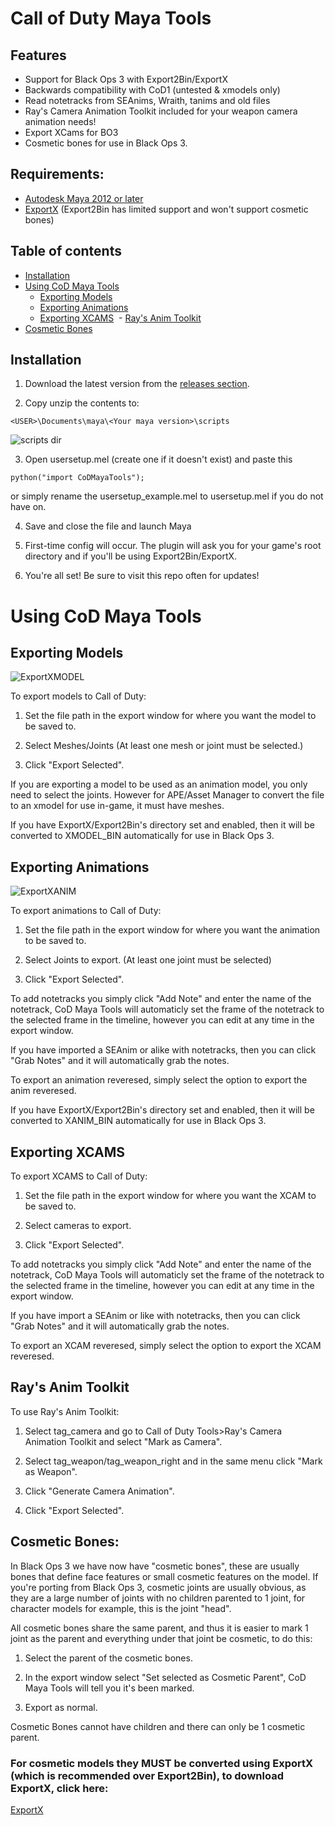# Call of Duty Maya Tools

## Features
* Support for Black Ops 3 with Export2Bin/ExportX
* Backwards compatibility with CoD1 (untested & xmodels only)
* Read notetracks from SEAnims, Wraith, tanims and old files
* Ray's Camera Animation Toolkit included for your weapon camera animation needs!
* Export XCams for BO3
* Cosmetic bones for use in Black Ops 3.

## Requirements:

* [Autodesk Maya 2012 or later](http://autodesk.com/maya)
* [ExportX](http://aviacreations.com/wraith/#utilities-view) (Export2Bin has limited support and won't support cosmetic bones)

## Table of contents
- [Installation](#installation)
- [Using CoD Maya Tools](#using-cod-maya-tools)
  - [Exporting Models](#exporting-models)
  - [Exporting Animations](#exporting-animations)
  - [Exporting XCAMS](#exporting-xcams)
  - [Ray's Anim Toolkit](#rays-anim-toolkit)
- [Cosmetic Bones](#cosmetic-bones)


## Installation
1) Download the latest version from the [releases section](https://github.com/Ray1235/CoDMayaTools/releases).

2) Copy unzip the contents to:

```
<USER>\Documents\maya\<Your maya version>\scripts
```

![scripts dir](http://i.imgur.com/UZdXYN1.png)

3) Open usersetup.mel (create one if it doesn't exist) and paste this

```
python("import CoDMayaTools");
```

or simply rename the usersetup_example.mel to usersetup.mel if you do not have on.

4) Save and close the file and launch Maya

5) First-time config will occur. The plugin will ask you for your game's root directory and if you'll be using Export2Bin/ExportX.

6) You're all set! Be sure to visit this repo often for updates!

# Using CoD Maya Tools
## Exporting Models
![ExportXMODEL](http://i.imgur.com/aW0gTZL.png)

To export models to Call of Duty:

1) Set the file path in the export window for where you want the model to be saved to.

2) Select Meshes/Joints (At least one mesh or joint must be selected.)

3) Click "Export Selected".

If you are exporting a model to be used as an animation model, you only need to select the joints. However for APE/Asset Manager to convert the file to an xmodel for use in-game, it must have meshes.

If you have ExportX/Export2Bin's directory set and enabled, then it will be converted to XMODEL_BIN automatically for use in Black Ops 3.

## Exporting Animations
![ExportXANIM](http://i.imgur.com/ZU6qqgD.jpg)

To export animations to Call of Duty:

1) Set the file path in the export window for where you want the animation to be saved to.

2) Select Joints to export. (At least one joint must be selected)

3) Click "Export Selected".

To add notetracks you simply click "Add Note" and enter the name of the notetrack, CoD Maya Tools will automaticly set the frame of the notetrack to the selected frame in the timeline, however you can edit at any time in the export window.

If you have imported a SEAnim or alike with notetracks, then you can click "Grab Notes" and it will automatically grab the notes.

To export an animation reveresed, simply select the option to export the anim reveresed. 

If you have ExportX/Export2Bin's directory set and enabled, then it will be converted to XANIM_BIN automatically for use in Black Ops 3.

## Exporting XCAMS

To export XCAMS to Call of Duty:

1) Set the file path in the export window for where you want the XCAM to be saved to.

2) Select cameras to export.

3) Click "Export Selected".

To add notetracks you simply click "Add Note" and enter the name of the notetrack, CoD Maya Tools will automaticly set the frame of the notetrack to the selected frame in the timeline, however you can edit at any time in the export window.

If you have import a SEAnim or like with notetracks, then you can click "Grab Notes" and it will automatically grab the notes.

To export an XCAM reveresed, simply select the option to export the XCAM reveresed. 

## Ray's Anim Toolkit

To use Ray's Anim Toolkit:

1) Select tag_camera and go to Call of Duty Tools>Ray's Camera Animation Toolkit and select "Mark as Camera".

2) Select tag_weapon/tag_weapon_right and in the same menu click "Mark as Weapon".

3) Click "Generate Camera Animation".

3) Click "Export Selected".

## Cosmetic Bones:

In Black Ops 3 we have now have "cosmetic bones", these are usually bones that define face features or small cosmetic features on the model. If you're porting from Black Ops 3, cosmetic joints are usually obvious, as they are a large number of joints with no children parented to 1 joint, for character models for example, this is the joint "head".

All cosmetic bones share the same parent, and thus it is easier to mark 1 joint as the parent and everything under that joint be cosmetic, to do this:

1) Select the parent of the cosmetic bones.

2) In the export window select "Set selected as Cosmetic Parent", CoD Maya Tools will tell you it's been marked.

3) Export as normal.

Cosmetic Bones cannot have children and there can only be 1 cosmetic parent.

### For cosmetic models they MUST be converted using ExportX (which is recommended over Export2Bin), to download ExportX, click here:

[ExportX](http://aviacreations.com/wraith/#utilities-view)
